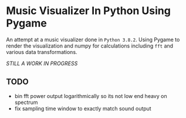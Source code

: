 # Music Visualizer In Python Using Pygame

An attempt at a music visualizer done in `Python 3.8.2`.  Using Pygame to render the visualization and numpy for calculations including `fft` and various data transformations.

*STILL A WORK IN PROGRESS*

## TODO

- bin fft power output logarithmically so its not low end heavy on spectrum
- fix sampling time window to exactly match sound output
